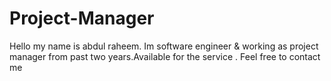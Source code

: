 # Project-Manager
Hello my name is abdul raheem. Im software engineer &amp; working as project manager from past two years.Available for the service . Feel free to contact me
